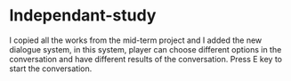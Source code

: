 # Independant-study

I copied all the works from the mid-term project and I added the new dialogue system, in this system, player can choose different options in the conversation and have different results of the conversation. 
Press E key to start the conversation.
